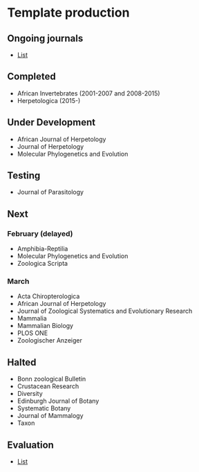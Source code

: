 # Template production

## Ongoing journals
* [List](https://docs.google.com/spreadsheets/d/1KDdmrWu9JSDwUJLUI-N3o3YJOszPVZz07p1Y5NqrT6I/edit#gid=0)

## Completed
- African Invertebrates (2001-2007 and 2008-2015)
- Herpetologica (2015-)

## Under Development
- African Journal of Herpetology
- Journal of Herpetology
- Molecular Phylogenetics and Evolution

## Testing
- Journal of Parasitology

## Next
### February (delayed)
- Amphibia-Reptilia
- Molecular Phylogenetics and Evolution
- Zoologica Scripta

### March
- Acta Chiropterologica
- African Journal of Herpetology
- Journal of Zoological Systematics and Evolutionary Research
- Mammalia
- Mammalian Biology
- PLOS ONE
- Zoologischer Anzeiger

## Halted
- Bonn zoological Bulletin
- Crustacean Research
- Diversity
- Edinburgh Journal of Botany
- Systematic Botany
- Journal of Mammalogy
- Taxon

## Evaluation
* [List](https://docs.google.com/spreadsheets/d/19CHlSuGymuGDKcHO6P9iboozEZ8a5tzt_TNmeZVzjTs/edit#gid=0)
